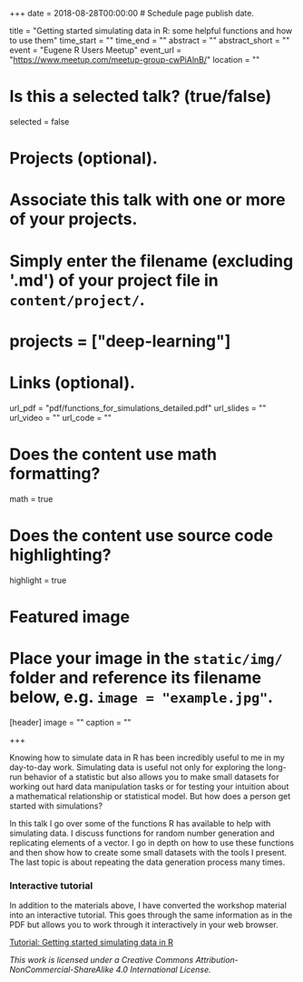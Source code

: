 +++
date = 2018-08-28T00:00:00  # Schedule page publish date.

title = "Getting started simulating data in R: some helpful functions and how to use them"
time_start = ""
time_end = ""
abstract = ""
abstract_short = ""
event = "Eugene R Users Meetup"
event_url = "https://www.meetup.com/meetup-group-cwPiAlnB/"
location = ""

# Is this a selected talk? (true/false)
selected = false

# Projects (optional).
#   Associate this talk with one or more of your projects.
#   Simply enter the filename (excluding '.md') of your project file in `content/project/`.
# projects = ["deep-learning"]

# Links (optional).
url_pdf = "pdf/functions_for_simulations_detailed.pdf"
url_slides = ""
url_video = ""
url_code = ""

# Does the content use math formatting?
math = true

# Does the content use source code highlighting?
highlight = true

# Featured image
# Place your image in the `static/img/` folder and reference its filename below, e.g. `image = "example.jpg"`.
[header]
image = ""
caption = ""

+++

Knowing how to simulate data in R has been incredibly useful to me in my day-to-day work. Simulating data is useful not only for exploring the long-run behavior of a statistic but also allows you to make small datasets for working out hard data manipulation tasks or for testing your intuition about a mathematical relationship or statistical model. But how does a person get started with simulations?

In this talk I go over some of the functions R has available to help with simulating data. I discuss functions for random number generation and replicating elements of a vector. I go in depth on how to use these functions and then show how to create some small datasets with the tools I present.  The last topic is about repeating the data generation process many times.

### Interactive tutorial

In addition to the materials above, I have converted the workshop material into an interactive tutorial.  This goes through the same information as in the PDF but allows you to work through it interactively in your web browser.

<a href="https://aosmith.shinyapps.io/tutorial_simulation_helper_functions/">Tutorial: Getting started simulating data in R</a>  

*This work is licensed under a Creative Commons Attribution-NonCommercial-ShareAlike 4.0 International License.*
